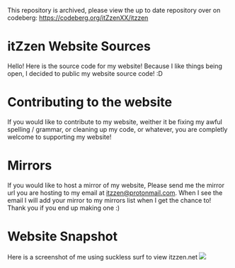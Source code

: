 This repository is archived, please view the up to date repository over on codeberg: https://codeberg.org/itZzenXX/itzzen

# itZzen Website Sources
Hello! Here is the source code for my website! Because I like things being open, I decided to public my website source code! :D

# Contributing to the website
If you would like to contribute to my website, weither it be fixing my awful spelling / grammar, or cleaning up my code, or whatever, you are completly welcome to supporting my website!

# Mirrors
If you would like to host a mirror of my website, Please send me the mirror url you are hosting to my email at itzzen@protonmail.com. When I see the email I will add your mirror to my mirrors list when I get the chance to! Thank you if you end up making one :)

# Website Snapshot
Here is a screenshot of me using suckless surf to view itzzen.net
<img src="https://i.ibb.co/PYzVhyD/surfzen.png"></img>
